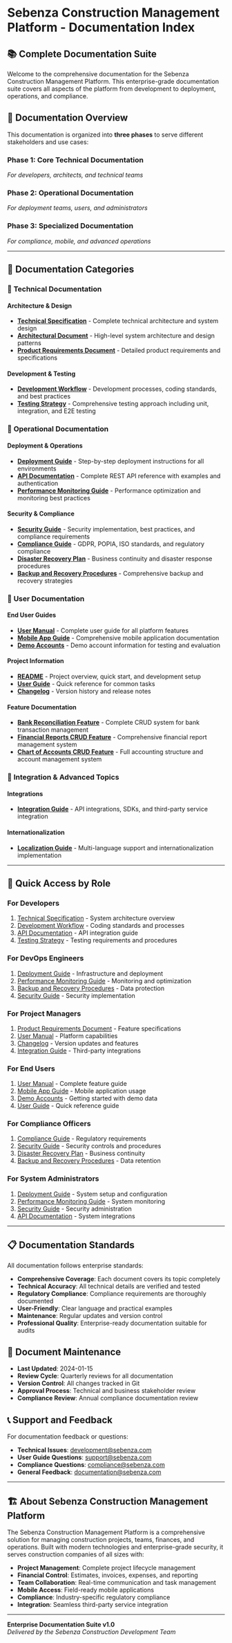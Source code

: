 # Sebenza Construction Management Platform - Documentation Index

## 📚 Complete Documentation Suite

Welcome to the comprehensive documentation for the Sebenza Construction Management Platform. This enterprise-grade documentation suite covers all aspects of the platform from development to deployment, operations, and compliance.

## 🎯 Documentation Overview

This documentation is organized into **three phases** to serve different stakeholders and use cases:

### Phase 1: Core Technical Documentation 
*For developers, architects, and technical teams*

### Phase 2: Operational Documentation
*For deployment teams, users, and administrators*

### Phase 3: Specialized Documentation
*For compliance, mobile, and advanced operations*

---

## 📖 Documentation Categories

### 🔧 **Technical Documentation**

#### Architecture & Design
- **[Technical Specification](technical_specification.md)** - Complete technical architecture and system design
- **[Architectural Document](architectural_document.md)** - High-level system architecture and design patterns
- **[Product Requirements Document](product_requirements_document.md)** - Detailed product requirements and specifications

#### Development & Testing
- **[Development Workflow](development_workflow.md)** - Development processes, coding standards, and best practices
- **[Testing Strategy](testing_strategy.md)** - Comprehensive testing approach including unit, integration, and E2E testing

### 🚀 **Operational Documentation**

#### Deployment & Operations
- **[Deployment Guide](deployment_guide.md)** - Step-by-step deployment instructions for all environments
- **[API Documentation](api_documentation.md)** - Complete REST API reference with examples and authentication
- **[Performance Monitoring Guide](performance_monitoring_guide.md)** - Performance optimization and monitoring best practices

#### Security & Compliance
- **[Security Guide](security_guide.md)** - Security implementation, best practices, and compliance requirements
- **[Compliance Guide](compliance_guide.md)** - GDPR, POPIA, ISO standards, and regulatory compliance
- **[Disaster Recovery Plan](disaster_recovery_plan.md)** - Business continuity and disaster response procedures
- **[Backup and Recovery Procedures](backup_recovery_procedures.md)** - Comprehensive backup and recovery strategies

### 👥 **User Documentation**

#### End User Guides
- **[User Manual](user_manual.md)** - Complete user guide for all platform features
- **[Mobile App Guide](mobile_app_guide.md)** - Comprehensive mobile application documentation
- **[Demo Accounts](DEMO_ACCOUNTS.md)** - Demo account information for testing and evaluation

#### Project Information
- **[README](README.md)** - Project overview, quick start, and development setup
- **[User Guide](USER_GUIDE.md)** - Quick reference for common tasks
- **[Changelog](changelog.md)** - Version history and release notes

#### Feature Documentation
- **[Bank Reconciliation Feature](docs/RECONCILIATION_FEATURE.md)** - Complete CRUD system for bank transaction management
- **[Financial Reports CRUD Feature](docs/REPORTS_CRUD_FEATURE.md)** - Comprehensive financial report management system
- **[Chart of Accounts CRUD Feature](docs/CHART_OF_ACCOUNTS_CRUD_FEATURE.md)** - Full accounting structure and account management system

### 🔗 **Integration & Advanced Topics**

#### Integrations
- **[Integration Guide](integration_guide.md)** - API integrations, SDKs, and third-party service integration

#### Internationalization
- **[Localization Guide](localization_guide.md)** - Multi-language support and internationalization implementation

---

## 🎯 **Quick Access by Role**

### For Developers
1. [Technical Specification](technical_specification.md) - System architecture overview
2. [Development Workflow](development_workflow.md) - Coding standards and processes
3. [API Documentation](api_documentation.md) - API integration guide
4. [Testing Strategy](testing_strategy.md) - Testing requirements and procedures

### For DevOps Engineers
1. [Deployment Guide](deployment_guide.md) - Infrastructure and deployment
2. [Performance Monitoring Guide](performance_monitoring_guide.md) - Monitoring and optimization
3. [Backup and Recovery Procedures](backup_recovery_procedures.md) - Data protection
4. [Security Guide](security_guide.md) - Security implementation

### For Project Managers
1. [Product Requirements Document](product_requirements_document.md) - Feature specifications
2. [User Manual](user_manual.md) - Platform capabilities
3. [Changelog](changelog.md) - Version updates and features
4. [Integration Guide](integration_guide.md) - Third-party integrations

### For End Users
1. [User Manual](user_manual.md) - Complete feature guide
2. [Mobile App Guide](mobile_app_guide.md) - Mobile application usage
3. [Demo Accounts](DEMO_ACCOUNTS.md) - Getting started with demo data
4. [User Guide](USER_GUIDE.md) - Quick reference guide

### For Compliance Officers
1. [Compliance Guide](compliance_guide.md) - Regulatory requirements
2. [Security Guide](security_guide.md) - Security controls and procedures
3. [Disaster Recovery Plan](disaster_recovery_plan.md) - Business continuity
4. [Backup and Recovery Procedures](backup_recovery_procedures.md) - Data retention

### For System Administrators
1. [Deployment Guide](deployment_guide.md) - System setup and configuration
2. [Performance Monitoring Guide](performance_monitoring_guide.md) - System monitoring
3. [Security Guide](security_guide.md) - Security administration
4. [API Documentation](api_documentation.md) - System integrations

---

## 📋 **Documentation Standards**

All documentation follows enterprise standards:

- **Comprehensive Coverage**: Each document covers its topic completely
- **Technical Accuracy**: All technical details are verified and tested
- **Regulatory Compliance**: Compliance requirements are thoroughly documented
- **User-Friendly**: Clear language and practical examples
- **Maintenance**: Regular updates and version control
- **Professional Quality**: Enterprise-ready documentation suitable for audits

## 🔄 **Document Maintenance**

- **Last Updated**: 2024-01-15
- **Review Cycle**: Quarterly reviews for all documentation
- **Version Control**: All changes tracked in Git
- **Approval Process**: Technical and business stakeholder review
- **Compliance Review**: Annual compliance documentation review

## 📞 **Support and Feedback**

For documentation feedback or questions:
- **Technical Issues**: development@sebenza.com
- **User Guide Questions**: support@sebenza.com
- **Compliance Questions**: compliance@sebenza.com
- **General Feedback**: documentation@sebenza.com

---

## 🏗️ **About Sebenza Construction Management Platform**

The Sebenza Construction Management Platform is a comprehensive solution for managing construction projects, teams, finances, and operations. Built with modern technologies and enterprise-grade security, it serves construction companies of all sizes with:

- **Project Management**: Complete project lifecycle management
- **Financial Control**: Estimates, invoices, expenses, and reporting
- **Team Collaboration**: Real-time communication and task management
- **Mobile Access**: Field-ready mobile applications
- **Compliance**: Industry-specific regulatory compliance
- **Integration**: Seamless third-party service integration

---

**Enterprise Documentation Suite v1.0**  
*Delivered by the Sebenza Construction Development Team*

